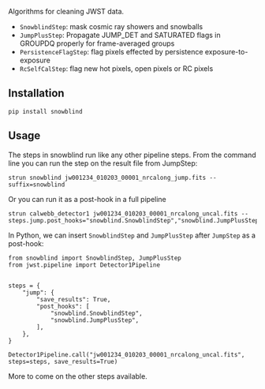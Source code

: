 Algorithms for cleaning JWST data.

 - `SnowblindStep`: mask cosmic ray showers and snowballs
 - `JumpPlusStep`: Propagate JUMP_DET and SATURATED flags in GROUPDQ properly for frame-averaged groups
 - `PersistenceFlagStep`: flag pixels effected by persistence exposure-to-exposure
 - `RcSelfCalStep`: flag new hot pixels, open pixels or RC pixels


## Installation


    pip install snowblind


## Usage

The steps in snowblind run like any other pipeline steps.  From the command line you can run the step on the result file from JumpStep:

    strun snowblind jw001234_010203_00001_nrcalong_jump.fits --suffix=snowblind

Or you can run it as a post-hook in a full pipeline

    strun calwebb_detector1 jw001234_010203_00001_nrcalong_uncal.fits --steps.jump.post_hooks="snowblind.SnowblindStep","snowblind.JumpPlusStep"

In Python, we can insert `SnowblindStep` and `JumpPlusStep` after `JumpStep` as a post-hook:

    from snowblind import SnowblindStep, JumpPlusStep
    from jwst.pipeline import Detector1Pipeline


    steps = {
        "jump": {
            "save_results": True,
            "post_hooks": [
                "snowblind.SnowblindStep",
                "snowblind.JumpPlusStep",
            ],
        },
    }

    Detector1Pipeline.call("jw001234_010203_00001_nrcalong_uncal.fits", steps=steps, save_results=True)

More to come on the other steps available.
